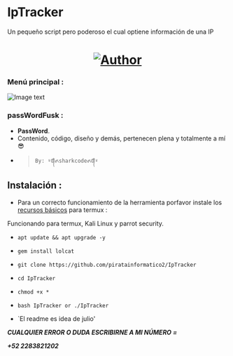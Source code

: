 # IpTracker
Un pequeño script pero poderoso el cual optiene información de una IP 

<h1 align="center"><a href="https://github.com/piratainformatico2"><img title="Author" src="https://img.shields.io/badge/Author-⍣᭕ᬁ᭖sharkcode᭖᭕ᬁ⍣-svg?style=for-the-badge&logo=github"></a></h1>

### Menú principal :
![Image text](https://github.com/piratainformatico2/IpTracker/blob/main/Screenshot_20210911-105556.png)


### passWordFusk :
* **PassWord**.
* Contenido, código, diseño y demás, pertenecen plena y totalmente a mí :sunglasses:
- > ` By: ⍣᭕ᬁ᭖sharkcode᭖᭕ᬁ⍣ `

## Instalación :

* Para un correcto funcionamiento de la herramienta porfavor instale los [recursos básicos](https://github.com/Juliocj7/UtilsCj7) para termux :

Funcionando para termux, Kali Linux y parrot security.

* `apt update && apt upgrade -y`

* `gem install lolcat`
* `git clone https://github.com/piratainformatico2/IpTracker`
* `cd IpTracker`                                                    
* `chmod +x *`
* `bash IpTracker or ./IpTracker`

* `El readme es idea de julio'

***CUALQUIER ERROR O DUDA ESCRIBIRNE A MI NÚMERO =***

***+52 2283821202***
